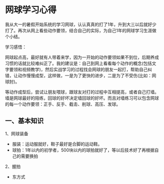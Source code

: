 <!-- 2017/10/19 -->

# 网球学习心得

我从大一的暑假开始系统的学习网球，认认真真的打了1年，升到大三以后就好少打了。再次从网上看些动作要领，结合自己的实际，为自己1年的网球学习生涯做个小结。
<!--more-->

学习感悟：

网球起点高，最好就有人带着来学，因为一开始的动作要领如果不到位，后期养成习惯的话就比较难纠正了。我的建议是：自己到网上看看每个动作的概念(包括文字要领和视频教学)，然后实战学习的过程找会网球的朋友一起打，帮助自己纠错，让动作慢慢成型，这样做，一是为了更快的进步，二是为了不受伤(比如：网球肘)。

等动作成型后，尝试让朋友喂球，跟球友对打的过程中互相提高，或者自己打墙。墙是网球最好的陪练，回球的好坏决定墙回球的好坏。而且对墙练习可以包含网球的每一个动作要领：正手、反手、截击、削球、高压、发球。

## 一、基本知识

1、网球装备

- 服装：运动服就好，鞋子最好是合脚的运动鞋。
- 球拍：1年以内的初学者，500块以内的球拍就好了，等以后技术好了再根据自己的需要换拍

2、握拍

- 东方式